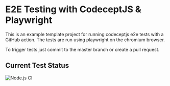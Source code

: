 # E2E Testing with CodeceptJS & Playwright

This is an example template project for running codeceptjs e2e tests with a GitHub action. The tests are run using playwright on the chromium browser.

To trigger tests just commit to the master branch or create a pull request.

## Current Test Status

![Node.js CI](https://github.com/renoirsewjee/test-codeceptjs/workflows/Node.js%20CI/badge.svg)
